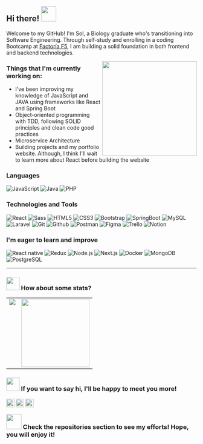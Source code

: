 ## Hi there! <img src="https://media.giphy.com/media/mGcNjsfWAjY5AEZNw6/giphy.gif" width="40">

Welcome to my GitHub! I'm Sol, a Biology graduate who's transitioning into Software Engineering. Through self-study and enrolling in a coding Bootcamp at [Factoría F5](https://factoriaf5.org/), I am building a solid foundation in both frontend and backend technologies.
<br>

<img align= "right" width= "250" src= "https://pa1.narvii.com/6580/8098c6e9207376889eeb0532d9f5a0723c4d73f5_hq.gif"/>
  
### Things that I'm currently working on:


- I've been improving my knowledge of JavaScript and JAVA using frameworks like React and Spring Boot
- Object-oriented programming with TDD, following SOLID principles and clean code good practices
- Microservice Architecture
- Building projects and my portfolio website. Although, I think I'll wait to learn more about React before building the website

### Languages

![JavaScript](https://img.shields.io/badge/-JavaScript-000000?style=flat&logo=javascript)
![Java](https://img.shields.io/badge/-Java-000000?style=flat&logo=java)
![PHP](https://img.shields.io/badge/-PHP-000000?style=flat&logo=php)

### Technologies and Tools

![React](https://img.shields.io/badge/-React-000000?style=flat&logo=react)
![Sass](https://img.shields.io/badge/-Sass-000000?style=flat&logo=sass)
![HTML5](https://img.shields.io/badge/-HTML5-000000?style=flat&logo=html5)
![CSS3](https://img.shields.io/badge/-CSS-000000?style=flat&logo=css3)
![Bootstrap](https://img.shields.io/badge/-Bootstrap-000000?style=flat&logo=bootstrap)
![SpringBoot](https://img.shields.io/badge/-SpringBoot-000000?style=flat&logo=springboot)
![MySQL](https://img.shields.io/badge/-MySQL-000000?style=flat&logo=mysql)
![Laravel](https://img.shields.io/badge/-Laravel-000000?style=flat&logo=laravel)
![Git](https://img.shields.io/badge/-Git-000000?style=flat&logo=git)
![Github](https://img.shields.io/badge/-Github-000000?style=flat&logo=github)
![Postman](https://img.shields.io/badge/-Postman-000000?style=flat&logo=postman)
![Figma](https://img.shields.io/badge/-Figma-000000?style=flat&logo=figma)
![Trello](https://img.shields.io/badge/-Trello-000000?style=flat&logo=trello)
![Notion](https://img.shields.io/badge/-Notion-000000?style=flat&logo=notion)


### I'm eager to learn and improve

![React native](https://img.shields.io/badge/-ReactNative-000000?style=flat&logo=react)
![Redux](https://img.shields.io/badge/-Redux-000000?style=flat&logo=redux)
![Node.js](https://img.shields.io/badge/-Node.js-000000?style=flat&logo=node.js)
![Next.js](https://img.shields.io/badge/-Next.js-000000?style=flat&logo=next.js)
![Docker](https://img.shields.io/badge/-Docker-000000?style=flat&logo=docker)
![MongoDB](https://img.shields.io/badge/-MongoDB-000000?style=flat&logo=mongodb)
![PostgreSQL](https://img.shields.io/badge/-PostgreSQL-000000?style=flat&logo=postgresql)

---

### <img src="https://media.giphy.com/media/WUlplcMpOCEmTGBtBW/giphy.gif" width="35"> How about some stats?

<table>
  <tr>
    <td valign="top"><img src="https://github-readme-stats.vercel.app/api/top-langs/?username=SolTuripe&theme=radical&card_width=450em)](https://github.com/SolTuripe/SolTuripe/github-readme-stats"/></td>
    <td valign="top"><img height="180em" src="https://github-readme-stats.vercel.app/api?username=SolTuripe&theme=radical&count_private=true&hide_border=true&show_icons=true&include_all_commits=true" /></td>
  </tr>
</table>

### <img src="https://raw.githubusercontent.com/alexnaiman/alexnaiman/master/resources/bongocat.gif" width="35px" /> If you want to say hi, I'll be happy to meet you more!

<a href="https://www.linkedin.com/in/solturipe/">
  <img align="left" alt="Sol's Linkdein" width="22px" src="https://cdn.jsdelivr.net/npm/simple-icons@v3/icons/linkedin.svg" />
</a>
<a href="https://www.instagram.com/solturipe/">
  <img align="left" alt="Sol's Instagram" width="22px" src="https://cdn.jsdelivr.net/npm/simple-icons@v3/icons/instagram.svg" />
</a>
<a href="https://www.facebook.com/sol.turipe/">
  <img align="left" alt="Sol's Facebook" width="22px" src="https://cdn.jsdelivr.net/npm/simple-icons@v3/icons/facebook.svg" />
</a>
</br>

### <img src="https://media.giphy.com/media/VgCDAzcKvsR6OM0uWg/giphy.gif" width="40"> Check the repositories section to see my efforts! Hope, you will enjoy it!
